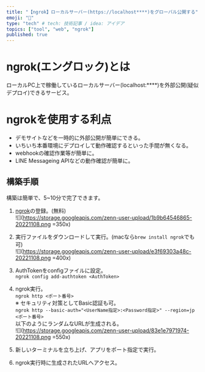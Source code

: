 ```yaml
---
title: "【ngrok】ローカルサーバー(https://localhost****)をグローバル公開する"
emoji: "🦁"
type: "tech" # tech: 技術記事 / idea: アイデア
topics: ["tool", "web", "ngrok"]
published: true
---
```


# ngrok(エングロック)とは
ローカルPC上で稼働しているローカルサーバー(localhost:****)を外部公開(疑似デプロイ)できるサービス。

# ngrokを使用する利点
- デモサイトなどを一時的に外部公開が簡単にできる。
- いちいち本番環境にデプロイして動作確認するといった手間が無くなる。
- webhookの確認作業等が簡単に。
- LINE Messageing APIなどの動作確認が簡単に。

## 構築手順
構築は簡単で、5~10分で完了できます。
1. [ngrok](https://ngrok.com/)の登録。(無料)  
![](https://storage.googleapis.com/zenn-user-upload/1b9b64546865-20221108.png =350x)

2. 実行ファイルをダウンロードして実行。(macなら```brew install ngrok```でも可)  
![](https://storage.googleapis.com/zenn-user-upload/e3f69303a48c-20221108.png =400x)

3. AuthTokenをconfigファイルに設定。  
   ```ngrok config add-authtoken <AuthToken>```  

4. ngrok実行。  
```ngrok http <ポート番号>```   
※ セキュリティ対策としてBasic認証も可。  
```ngrok http --basic-auth="<UserName指定>:<Password指定>" --region=jp <ポート番号>```  
以下のようにランダムなURLが生成される。  
![](https://storage.googleapis.com/zenn-user-upload/83e1e7971974-20221108.png =550x)  

5. 新しいターミナルを立ち上げ、アプリをポート指定で実行。  

6. ngrok実行時に生成されたURLへアクセス。  
